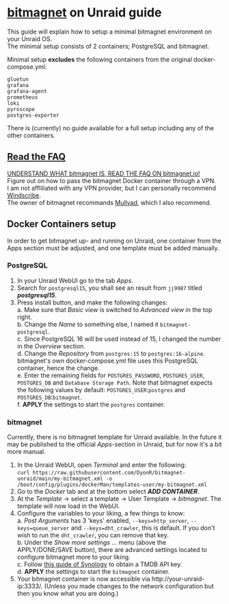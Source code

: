 # [bitmagnet](https://github.com/bitmagnet-io/bitmagnet) on Unraid guide

This guide will explain how to setup a minimal bitmagnet environment on your Unraid OS.  
The minimal setup consists of 2 containers; PostgreSQL and bitmagnet.  

Minimal setup **excludes** the following containers from the original docker-compose.yml:
  
```
gluetun  
grafana
grafana-agent
prometheus
loki
pyroscope
postgres-exporter
```  
  
There is (currently) no guide available for a full setup including any of the other containers.  
  
## [Read the FAQ](https://bitmagnet.io/faq.html)

[UNDERSTAND WHAT bitmagnet IS, READ THE FAQ ON bitmagnet.io!](https://bitmagnet.io/faq.html)  
Figure out on how to pass the bitmagnet Docker container through a VPN.  
I am not affliliated with any VPN provider, but I can personally recommend [Windscribe](https://windscribe.com/).  
The owner of bitmagnet recommands [Mullvad](https://mullvad.net/), which I also recommend.  

## Docker Containers setup

In order to get bitmagnet up- and running on Unraid, one container from the Apps section must be adjusted, and one template must be added manually.

### PostgreSQL

1. In your Unraid WebUI go to the tab *Apps*.  
2. Search for `postgresql15`, you shall see an result from `jj9987` titled ***postgresql15***.  
3. Press install button, and make the following changes:  
   a. Make sure that *Basic view* is switched to *Advanced view* in the top right.  
   b. Change the *Name* to something else, I named it `bitmagnet-postgresql`.  
   c. Since PostgreSQL 16 will be used instead of 15, I changed the number in the *Overview* section.  
   d. Change the *Repository* from `postgres:15` to `postgres:16-alpine`. bitmagnet's own docker-compose.yml file uses this PostgreSQL container, hence the change.  
   e. Enter the remaining fields for `POSTGRES_PASSWORD`, `POSTGRES_USER`, `POSTGRES_DB` and `Database Storage Path`. Note that bitmagnet expects the following values by default: `POSTGRES_USER`:`postgres` and `POSTGRES_DB`:`bitmagnet`.  
   f. **APPLY** the settings to start the `postgres` container.  

### bitmagnet

Currently, there is no bitmagnet template for Unraid available. In the future it may be published to the official *Apps*-section in Unraid, but for now it's a bit more manual.

1. In the Unraid WebUI, open *Terminal* and enter the following:  
   `curl https://raw.githubusercontent.com/DyonR/bitmagnet-unraid/main/my-bitmagnet.xml -o /boot/config/plugins/dockerMan/templates-user/my-bitmagnet.xml`
2. Go to the *Docker* tab and at the bottom select ***ADD CONTAINER***.  
3. At the *Template* -> select a template -> User Template -> *bitmagnet*. The template will now load in the WebUI.  
4. Configure the variables to your liking, a few things to know:  
   a. *Post Arguments* has 3 'keys' enabled, `--keys=http_server`, `--keys=queue_server` and `--keys=dht_crawler`, this is default. If you don't wish to run the `dht_crawler`, you can remove that key.  
   b. Under the *Show more settings ...* menu (above the APPLY/DONE/SAVE button), there are advanced settings located to configure bitmagnet more to your liking.  
   c. Follow [this guide of Synology](https://kb.synology.com/en-au/DSM/tutorial/How_to_apply_for_a_personal_API_key_to_get_video_info) to obtain a TMDB API key.  
   d. **APPLY** the settings to start the `bitmagnet` container.  
5. Your bitmagnet container is now accessible via http://your-unraid-ip:3333/. (Unless you made changes to the network configuration but then you know what you are doing.)
